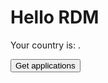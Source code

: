 # Hello RDM

Your country is: <span class="country"></span>.

<!-- markdownlint-disable MD033 -->
<form id="getapps" action="/.netlify/functions/read-sheet2?type=country" method="GET">
  <p><button type="submit">Get <span class="country"></span> applications</button></p>
</form>

<div id="table"></div>

<template id="modal">
  <div id="modalContainer">
    <div class="modal-background" onclick="closeModal"></div>
    <div class="modal" role="dialog" aria-modal="true" >
      <form id="editrow" >
        <div>
          <label><input type="radio" id="pending" name="status" value="pending" required>pending</label>
          <label><input type="radio" id="accepted" name="status" value="accepted" required>accepted</label>
          <label><input type="radio" id="rejected" name="status" value="rejeted" required>rejected</label>
          <label>Evaluation:<br/> <textarea name="evaluation" required></textarea></label>
        </div>
        <div>
          <button type="submit">OK</button>
        </div>
      </form>
      <button autofocus onclick="closeModal()">Cancel</button>
    </div>
  </div>
</template>

<style>
table {
  border-collapse: collapse;
}

td, th {
  border: 1px solid #999;
  padding: 0.5rem;
  text-align: left;
}

.modal-background {
  position: fixed;
  top: 0;
  left: 0;
  width: 100%;
  height: 100%;
  background: rgba(0,0,0,0.3);
}

.modal {
  position: absolute;
  left: 50%;
  top: 50%;
  width: calc(100vw - 4em);
  max-width: 32em;
  max-height: calc(100vh - 4em);
  overflow: auto;
  transform: translate(-50%,-50%);
  padding: 1em;
  border-radius: 0.2em;
  background: white;
}

</style>

<script defer>
async function callFunctionWithAuth(url) {
  const token = netlifyIdentity.currentUser().token.access_token
  const response = await fetch(url, {
    method: "GET", // *GET, POST, PUT, DELETE, etc.
    headers: {
      Authorization: `Bearer ${token}`,
    },
  })
  return response.json() // parses JSON response into native JavaScript objects
}

function closeModal()
{
  window.removeEventListener("keydown", onKeydown)
  const modal = document.querySelector('#modalContainer')
  modal.parentNode.removeChild(modal)
}

function onKeydown(e) {
  if (e.key === 'Escape') {
    closeModal();
    return;
  }

  if (e.key === 'Tab') {
    // trap focus
    const modal = document.querySelector(`[role="dialog"]`)
    const nodes = modal.querySelectorAll('*');
    const tabbable = Array.from(nodes).filter(n => n.tabIndex >= 0);

    let index = tabbable.indexOf(document.activeElement);
    if (index === -1 && e.shiftKey) index = 0;

    index += tabbable.length + (e.shiftKey ? -1 : 1);
    index %= tabbable.length;

    tabbable[index].focus();
    e.preventDefault();
  }
};

function editRow(row) {

  var rowData
  function completeEdit(event) {
    const  data = new FormData(form)
    var output = ""
    for (const entry of data) {
      output = output + entry[0] + "=" + entry[1] + "\r";
    }
    event.preventDefault();

    alert(output)
    closeModal()
  }

  const template = document.querySelector('#modal');
  const clone = template.content.cloneNode(true);
  //td = clone.querySelectorAll("td");
  const body = document.querySelector("body");
  const autofocus = clone.querySelector("[autofocus]");
  const form = clone.querySelector("#editrow");
  form.addEventListener("submit", completeEdit, false)
  body.appendChild(clone)
  autofocus.focus()
  window.addEventListener("keydown", onKeydown)

 }

function hyperlink(cell) {
  const tuple = cell.split(',')
  return `<a href="${tuple[0]}">${tuple[1]}</a>`
  }

function renderRow(row, isHeader) {
  const cells = row.map((c,i) => isHeader ? `<th>${c}</th>` : `<td>${i==4 && c.includes(',') ? hyperlink(c) : c}</td>`)
  const editBtnCell = isHeader ? '<th></th>' : `<td><button onclick="editRow(${row[0]})">edit</button></td>`
  return `<tr data-row="${row[0]}">${cells.join('')}${editBtnCell}</tr>`
}

function renderTable(data) {
  const rows = data.map((r, i) => renderRow(r, i == 0))
  return `<table>\r\n${rows.join('\r\n')}\r\n</table>`
}

function getApps(endPoint, where) {
  event.preventDefault()
  callFunctionWithAuth(endPoint).then(({ rows }) => {
    const div = document.querySelector(where)
    const html = renderTable(rows)
    div.innerHTML = html
  })
}

function mkAppsHandler(where) {
  return (e) => {
    const uri = event.target.action
    getApps(uri, where)
  }
}

function initPage() {
  const form = document.querySelector("#getapps")
  form.onsubmit = mkAppsHandler("#table")

  window.addEventListener("load", onLoad, { once: true })
  function onLoad() {
    const country = netlifyIdentity.currentUser().app_metadata.country
    const countryElems = document.querySelectorAll(".country")
    countryElems.forEach((e) => {
      e.textContent = country
    })
  }
}

initPage()

</script>
